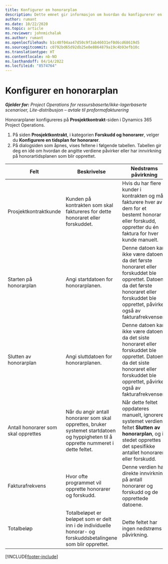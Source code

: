 ```yaml
---
title: Konfigurer en honorarplan
description: Dette emnet gir informasjon om hvordan du konfigurerer en honorarplan i Project Operations.
author: rumant
ms.date: 10/22/2020
ms.topic: article
ms.reviewer: johnmichalak
ms.author: rumant
ms.openlocfilehash: b1c48f04aa47d50c9f3ab46031ef0d6cd68619d5
ms.sourcegitcommit: c0792bd65d92db25e0e8864879a19c4b93efb10c
ms.translationtype: HT
ms.contentlocale: nb-NO
ms.lasthandoff: 04/14/2022
ms.locfileid: "8574764"
---
```

# <a name="set-up-a-retainer-schedule"></a>Konfigurer en honorarplan

_**Gjelder for:** Project Operations for ressursbaserte/ikke-lagerbaserte scenarioer, Lite-distribusjon – avtale til proformafakturering_

Honorarplaner konfigureres på **Prosjektkontrakt**-siden i Dynamics 365 Project Operations.

1. På siden **Prosjektkontrakt**, i kategorien **Forskudd og honorarer**, velger du **Konfigurere en tidsplan for honorarer**.
2. På dialogsiden som åpnes, vises feltene i følgende tabellen. Tabellen gir deg en idé om hvordan de angitte verdiene påvirker eller har innvirkning på honorartidsplanen som blir opprettet.

| Felt | Beskrivelse | Nedstrøms påvirkning |
| --- | --- | --- |
| Prosjektkontraktkunde | Kunden på kontrakten som skal faktureres for dette honoraret eller forskuddet. | Hvis du har flere kunder i kontrakten og må fakturere hver av dem for et bestemt honorar eller forskudd, oppretter du én faktura for hver kunde manuelt. |
| Starten på honorarplan | Angi startdatoen for honorarplanen. | Denne datoen kan ikke være datoen da det første honoraret eller forskuddet ble opprettet. Datoen da det første honoraret eller forskuddet ble opprettet, påvirkes også av fakturafrekvensen. |
| Slutten av honorarplan | Angi sluttdatoen for honorarplanen. | Denne datoen kan ikke være datoen da det siste honoraret eller forskuddet ble opprettet. Datoen da det siste honoraret eller forskuddet ble opprettet, påvirkes også av fakturafrekvensen. |
| Antall honorarer som skal opprettes | Når du angir antall honorarer som skal opprettes, bruker systemet startdatoen og hyppigheten til å opprette nummeret i dette feltet. | Når dette feltet oppdateres manuelt, ignorerer systemet verdien i feltet **Slutten av honorarplan**, og i stedet opprettes det spesifikke antallet honorarer eller forskudd. |
| Fakturafrekvens | Hvor ofte programmet vil opprette honorarer og forskudd. | Denne verdien har direkte innvirkning på antall honorarer og forskudd og de opprettede datoene. |
| Totalbeløp | Totalbeløpet er beløpet som er delt inn i de individuelle honorar- og forskuddsbetalingene som blir opprettet. | Dette feltet har ingen nedstrøms påvirkning. |


[!INCLUDE[footer-include](../../includes/footer-banner.md)]